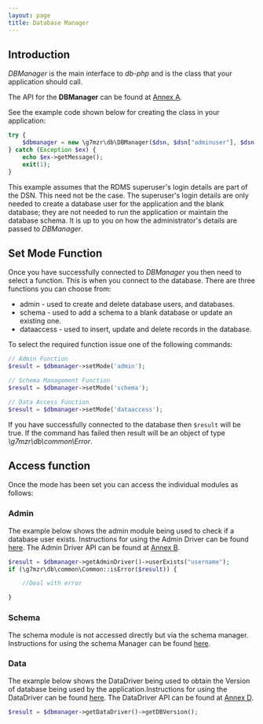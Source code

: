 ```yaml
---
layout: page
title: Database Manager
---
```

## Introduction
*DBManager* is the main interface to *db-php* and is the class that your application
should call.

The API for the **DBManager** can be found at [Annex A](30_API_DBManager.md).

See the example code shown below for creating the class in your application:
```php
try {
    $dbmanager = new \g7mzr\db\DBManager($dsn, $dsn["adminuser"], $dsn["adminpasswd"]);
} catch (Exception $ex) {
    echo $ex->getMessage();
    exit(1);
}
```
This example assumes that the RDMS superuser's login details are part of the DSN.  This
need not be the case.  The superuser's login details are only needed to create a database
user for the application and the blank database; they are not needed to run the application
or maintain the database schema.  It is up to you on how the administrator's details are
passed to *DBManager*.

## Set Mode Function
Once you have successfully connected to *DBManager* you then need to select a function.
This is when you connect to the database.  There are three functions you can choose from:
* admin - used to create and delete database users, and databases.
* schema - used to add a schema to a blank database or update an existing one.
* dataaccess - used to insert, update and delete records in the database.

To select the required function issue one of the following commands:
```php
// Admin Function
$result = $dbmanager->setMode('admin');

// Schema Management Function
$result = $dbmanager->setMode('schema');

// Data Access Function
$result = $dbmanager->setMode('dataaccess');
```
If you have successfully connected to the database then ```$result``` will be true.
If the command has failed then result will be an object of type *\g7mzr\db\common\Error*.


## Access function
Once the mode has been set you can access the individual modules as follows:

### Admin
The example below shows the admin module being used to check if a database user exists.
Instructions for using the Admin Driver can be found [here](04_Admin.md).  The Admin
Driver API can be found at [Annex B](08_API_Admin.md).

```php
$result = $dbmanager->getAdminDriver()->userExists("username");
if (\g7mzr\db\common\Common::isError($result)) {

    //Deal with error

}
```

### Schema
The schema module is not accessed directly but via the schema manager.  Instructions
for using the schema Manager can be found [here](05_Schema.md).

### Data
The example below shows the DataDriver being used to obtain the Version of database
being used by the application.Instructions for using the DataDriver can be found
[here](06_DataAccess.md).  The DataDriver API can be found at [Annex D](10_API_DataAccess.md).
```php
$result = $dbmanager->getDataDriver()->getDBVersion();
```